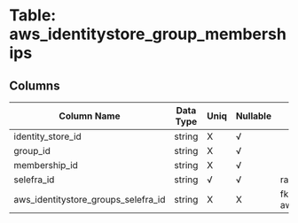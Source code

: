 # Table: aws_identitystore_group_memberships

## Columns 

|  Column Name   |  Data Type  | Uniq | Nullable | Description | 
|  ----  | ----  | ----  | ----  | ---- | 
| identity_store_id | string | X | √ |  | 
| group_id | string | X | √ |  | 
| membership_id | string | X | √ |  | 
| selefra_id | string | √ | √ | random id | 
| aws_identitystore_groups_selefra_id | string | X | X | fk to aws_identitystore_groups.selefra_id | 


